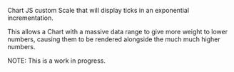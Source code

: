 Chart JS custom Scale that will display ticks in an exponential incrementation.

This allows a Chart with a massive data range to give more weight to lower numbers, causing them to be rendered alongside the much much higher numbers.

NOTE: This is a work in progress.
